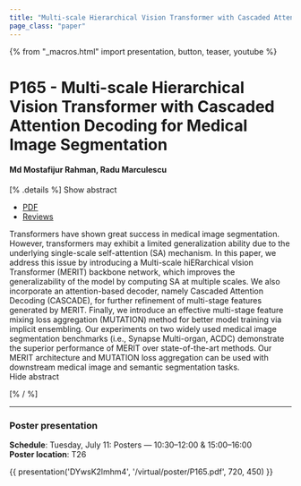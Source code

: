 ```yaml
---
title: "Multi-scale Hierarchical Vision Transformer with Cascaded Attention Decoding for Medical Image Segmentation"
page_class: "paper"
---
```


{% from "_macros.html" import presentation, button, teaser, youtube %}

# P165 - Multi-scale Hierarchical Vision Transformer with Cascaded Attention Decoding for Medical Image Segmentation

#### Md Mostafijur Rahman, Radu Marculescu


[% .details %]
<a class="toggle_visibility" data-selector=".abstract" data-level="3">Show abstract</a>
- <a href="https://openreview.net/pdf?id=u0MHV19E2n">PDF</a>
- <a href="https://openreview.net/forum?id=u0MHV19E2n">Reviews</a>

<p>
    <span class="abstract">
        Transformers have shown great success in medical image segmentation. However, transformers may exhibit a limited generalization ability due to the underlying single-scale self-attention (SA) mechanism. In this paper, we address this issue by introducing a Multi-scale hiERarchical vIsion Transformer (MERIT) backbone network, which improves the generalizability of the model by computing SA at multiple scales. We also incorporate an attention-based decoder, namely Cascaded Attention Decoding (CASCADE), for further refinement of multi-stage features generated by MERIT. Finally, we introduce an effective multi-stage feature mixing loss aggregation (MUTATION) method for better model training via implicit ensembling. Our experiments on two widely used medical image segmentation benchmarks (i.e., Synapse Multi-organ, ACDC) demonstrate the superior performance of MERIT over state-of-the-art methods. Our MERIT architecture and MUTATION loss aggregation can be used with downstream medical image and semantic segmentation tasks.
        <br>
        <span class="actions"><a class="toggle_visibility" data-level="2">Hide abstract</a></span>
    </span>
</p>
[% / %]

---


### Poster presentation

**Schedule**: Tuesday, July 11: Posters — 10:30–12:00 & 15:00–16:00<br>
**Poster location**: T26

{{ presentation('DYwsK2lmhm4', '/virtual/poster/P165.pdf', 720, 450) }}